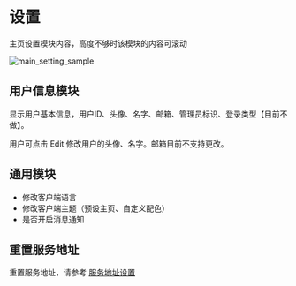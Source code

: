# 设置

主页设置模块内容，高度不够时该模块的内容可滚动

![main_setting_sample](main_setting_sample.png)

## 用户信息模块

显示用户基本信息，用户ID、头像、名字、邮箱、管理员标识、登录类型【目前不做】。

用户可点击 Edit 修改用户的头像、名字。邮箱目前不支持更改。

## 通用模块

- 修改客户端语言
- 修改客户端主题（预设主页、自定义配色）
- 是否开启消息通知


## 重置服务地址

重置服务地址，请参考 [服务地址设置](server_url.md)
